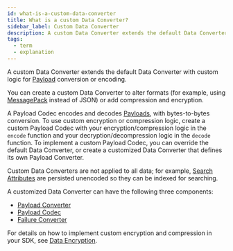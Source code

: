 ```yaml
---
id: what-is-a-custom-data-converter
title: What is a custom Data Converter?
sidebar_label: Custom Data Converter
description: A custom Data Converter extends the default Data Converter with custom logic for Payload conversion or Payload encryption.
tags:
  - term
  - explanation
---
```


A custom Data Converter extends the default Data Converter with custom logic for [Payload](/concepts/what-is-a-payload) conversion or encoding.

You can create a custom Data Converter to alter formats (for example, using [MessagePack](https://msgpack.org/) instead of JSON) or add compression and encryption.

A Payload Codec encodes and decodes [Payloads](/concepts/what-is-a-payload), with bytes-to-bytes conversion.
To use custom encryption or compression logic, create a custom Payload Codec with your encryption/compression logic in the `encode` function and your decryption/decompression logic in the `decode` function.
To implement a custom Payload Codec, you can override the default Data Converter, or create a customized Data Converter that defines its own Payload Converter.

Custom Data Converters are not applied to all data; for example, [Search Attributes](/concepts/what-is-a-search-attribute) are persisted unencoded so they can be indexed for searching.

A customized Data Converter can have the following three components:

- [Payload Converter](/concepts/what-is-a-payload-converter)
- [Payload Codec](/concepts/what-is-a-payload-codec)
- [Failure Converter](/concepts/what-is-a-failure-converter)

For details on how to implement custom encryption and compression in your SDK, see [Data Encryption](/self-hosted/data-encryption).
